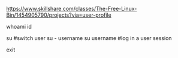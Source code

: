 https://www.skillshare.com/classes/The-Free-Linux-Bin/1454905790/projects?via=user-profile

whoami
id

su #switch user
su - username
su username #log in a user session

exit
